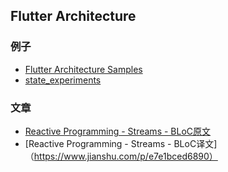 ## Flutter Architecture

### 例子
* [Flutter Architecture Samples](http://fluttersamples.com/)
* [state_experiments](https://github.com/filiph/state_experiments)

### 文章
* [Reactive Programming - Streams - BLoC原文](https://www.didierboelens.com/2018/08/reactive-programming---streams---bloc/)
* [Reactive Programming - Streams - BLoC译文]（https://www.jianshu.com/p/e7e1bced6890）
